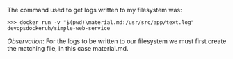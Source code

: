 The command used to get logs written to my filesystem was:
```
>>> docker run -v "$(pwd)\material.md:/usr/src/app/text.log" devopsdockeruh/simple-web-service
```

*Observation*: For the logs to be written to our filesystem we must first create the matching file, in this case material.md.
